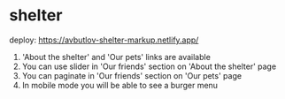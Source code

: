 # shelter
deploy: https://avbutlov-shelter-markup.netlify.app/
1.  'About the shelter' and 'Our pets' links are available
2.  You can use slider in 'Our friends' section on 'About the shelter' page
3.  You can paginate in 'Our friends' section on 'Our pets' page
4.  In mobile mode you will be able to see a burger menu

